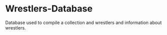 # Wrestlers-Database

Database used to compile a collection and wrestlers and information about wrestlers. 
